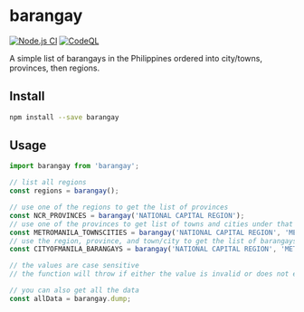 # barangay

[![Node.js CI](https://github.com/genediazjr/barangay/actions/workflows/build.yml/badge.svg)](https://github.com/genediazjr/barangay/actions/workflows/build.yml)
[![CodeQL](https://github.com/genediazjr/barangay/actions/workflows/codeql-analysis.yml/badge.svg)](https://github.com/genediazjr/barangay/actions/workflows/codeql-analysis.yml)

A simple list of barangays in the Philippines ordered into city/towns, provinces, then regions.

## Install

```sh
npm install --save barangay
```

## Usage

```js
import barangay from 'barangay';

// list all regions
const regions = barangay();

// use one of the regions to get the list of provinces
const NCR_PROVINCES = barangay('NATIONAL CAPITAL REGION');
// use one of the provinces to get list of towns and cities under that province
const METROMANILA_TOWNSCITIES = barangay('NATIONAL CAPITAL REGION', 'METRO MANILA');
// use the region, province, and town/city to get the list of barangays
const CITYOFMANILA_BARANGAYS = barangay('NATIONAL CAPITAL REGION', 'METRO MANILA', 'CITY OF MANILA');

// the values are case sensitive
// the function will throw if either the value is invalid or does not exist

// you can also get all the data
const allData = barangay.dump;
```
